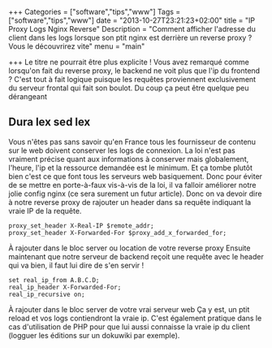 +++
Categories = ["software","tips","www"]
Tags = ["software","tips","www"]
date = "2013-10-27T23:21:23+02:00"
title = "IP Proxy Logs Nginx Reverse"
Description = "Comment afficher l'adresse du client dans les logs lorsque son ptit nginx est derrière un reverse proxy ? Vous le découvrirez vite"
menu = "main"

+++
Le titre ne pourrait être plus explicite ! Vous avez remarqué comme lorsqu'on fait du reverse proxy, le backend ne voit plus que l'ip du frontend ? C'est tout à fait logique puisque les requêtes proviennent exclusivement du serveur frontal qui fait son boulot. Du coup ça peut être quelque peu dérangeant

## Dura lex sed lex
Vous n'êtes pas sans savoir qu'en France tous les fournisseur de contenu sur le web doivent conserver les logs de connexion. La loi n'est pas vraiment précise quant aux informations à conserver mais globalement, l'heure, l'ip et la ressource demandée est le minimum. Et ça tombe plutôt bien c'est ce que font tous les serveurs web basiquement. Donc pour éviter de se mettre en porte-à-faux vis-à-vis de la loi, il va falloir améliorer notre jolie config nginx (ce sera surement un futur article).
Donc on va devoir dire à notre reverse proxy de rajouter un header dans sa requête indiquant la vraie IP de la requête.
```
proxy_set_header X-Real-IP $remote_addr;
proxy_set_header X-Forwarded-For $proxy_add_x_forwarded_for;
```

À rajouter dans le bloc server ou location de votre reverse proxy
Ensuite maintenant que notre serveur de backend reçoit une requête avec le header qui va bien, il faut lui dire de s'en servir !
```
set real_ip_from A.B.C.D;
real_ip_header X-Forwarded-For;
real_ip_recursive on;
```
À rajouter dans le bloc server de votre vrai serveur web
Ça y est, un ptit reload et vos logs contiendront la vraie ip. C'est également pratique dans le cas d'utilisation de PHP pour que lui aussi connaisse la vraie ip du client (logguer les éditions sur un dokuwiki par exemple).

